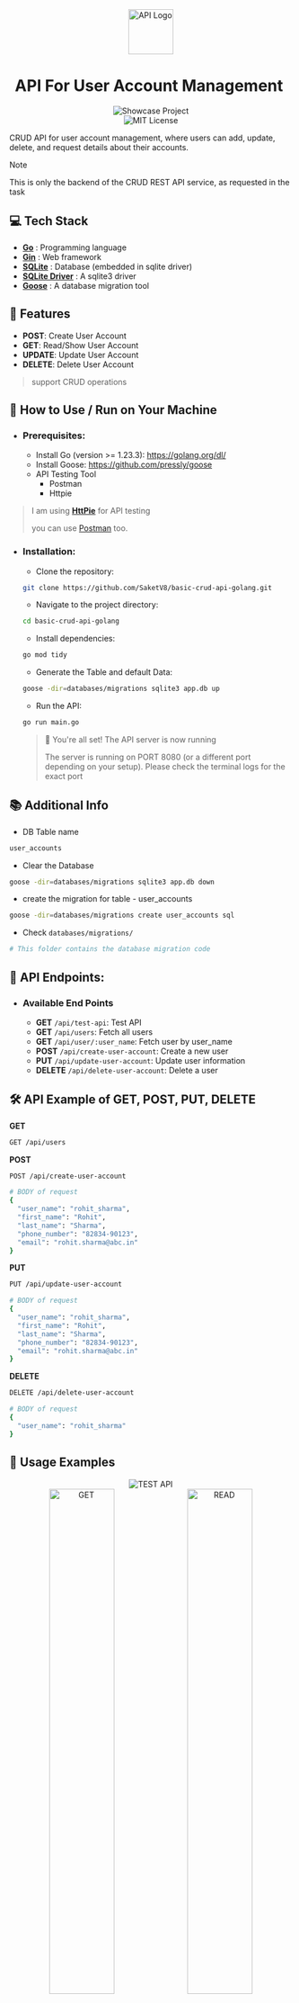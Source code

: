 <div align="center">
  <img src="./images/api_logo.png" alt="API Logo" width="80" height="80"/>
</div>

<h1 align="center">API For User Account Management </h1>

<div align="center">
<img src="https://img.shields.io/badge/Showcase%20Project%20-for%20GeeksforGeeks%20ABESEC-87ed95?style=for-the-badge" alt="Showcase Project">
<br>
<img src="https://img.shields.io/badge/License-MIT-ed8796.svg?style=for-the-badge" alt="MIT License">
</div>

CRUD API for user account management, where users can add, update, delete, and request details about their accounts.

> [!NOTE]
>
> This is only the backend of the CRUD REST API service, as requested in the task

## :computer: Tech Stack
- [**Go**](https://go.dev/) : Programming language
- [**Gin**](https://github.com/gin-gonic/gin) : Web framework
- [**SQLite**]() : Database (embedded in sqlite driver)
- [**SQLite Driver**](https://github.com/mattn/go-sqlite3) : A sqlite3 driver
- [**Goose**](https://github.com/pressly/goose) : A database migration tool

## :star2: Features
- **POST**: Create User Account
- **GET**: Read/Show User Account
- **UPDATE**: Update User Account
- **DELETE**: Delete User Account

> support CRUD operations


## :book: How to Use / Run on Your Machine

- ### Prerequisites:
    - Install Go (version >= 1.23.3): https://golang.org/dl/
    - Install Goose: https://github.com/pressly/goose
    - API Testing Tool
      - Postman
      - Httpie

> I am using [**HttPie**](https://httpie.io/download) for API testing
>
> you can use [Postman](https://www.postman.com/downloads/) too.

- ### Installation:

    - Clone the repository:
    ```sh
    git clone https://github.com/SaketV8/basic-crud-api-golang.git
    ```
    
    - Navigate to the project directory:
    ```sh
    cd basic-crud-api-golang
    ```

    - Install dependencies:
    ```sh
    go mod tidy
    ```
    - Generate the Table and default Data:
    ```sh
    goose -dir=databases/migrations sqlite3 app.db up
    ```

    - Run the API:
    ```sh
    go run main.go
    ```
    > :rocket: You're all set! The API server is now running
    >
    > The server is running on PORT 8080 (or a different port depending on your setup).
    > Please check the terminal logs for the exact port

## :books: Additional Info
- DB Table name
```sh
user_accounts
```
- Clear the Database
```sh
goose -dir=databases/migrations sqlite3 app.db down
```
- create the migration for table - user_accounts 
```sh
goose -dir=databases/migrations create user_accounts sql
```
- Check `databases/migrations/`
```sh
# This folder contains the database migration code
```

## :electric_plug: API Endpoints:

- ### Available End Points
    - **GET** `/api/test-api`: Test API
    - **GET** `/api/users`: Fetch all users
    - **GET** `/api/user/:user_name`: Fetch user by user_name
    - **POST** `/api/create-user-account`: Create a new user
    - **PUT** `/api/update-user-account`: Update user information
    - **DELETE** `/api/delete-user-account`: Delete a user

## :hammer_and_wrench: API Example of GET, POST, PUT, DELETE

**GET**
```sh
GET /api/users
```

**POST**
```sh
POST /api/create-user-account

# BODY of request
{
  "user_name": "rohit_sharma",
  "first_name": "Rohit",
  "last_name": "Sharma",
  "phone_number": "82834-90123",
  "email": "rohit.sharma@abc.in"
}
```

**PUT**
```sh
PUT /api/update-user-account

# BODY of request
{
  "user_name": "rohit_sharma",
  "first_name": "Rohit",
  "last_name": "Sharma",
  "phone_number": "82834-90123",
  "email": "rohit.sharma@abc.in"
}
```

**DELETE**
```sh
DELETE /api/delete-user-account

# BODY of request
{
  "user_name": "rohit_sharma"
}
```

## :jigsaw: Usage Examples

<div align="center">
    <img src="./images/rest-api-test.png" alt="TEST API">
</div>

<div align="center">
    <img src="./images/rest-api-get-all.png" alt="GET" style="width: 48%;">
    <img src="./images/rest-api-create.png" alt="READ" style="width: 48%;">
</div>

<div align="center">
    <img src="./images/rest-api-update.png" alt="PUT" style="width: 48%;">
    <img src="./images/rest-api-delete.png" alt="DELETE" style="width: 48%;">
</div>


## :seedling: Todo / Future Improvements
- [x] Show All User Account
- [x] Show User Account by UserName
- [x] Add User Account
- [x] Delete User Account
- [x] Update User Account
- [ ] Optimize the code and use best practice (in progress)
- [ ] Code Refactoring
- [ ] Add Auth
- [ ] Usequery param to return only few rows of data


## :compass: About
This project was created as a task for the backend department recruitment process at ABES GeeksforGeeks

![Selection Status](https://img.shields.io/badge/Selection%20Status%20-SELECTED-22c55e?style=for-the-badge)

<!-- <img src="https://img.shields.io/badge/Selection%20Status%20-PENDING-daed87?style=for-the-badge" alt="Showcase Project"> -->

![About Author](https://img.shields.io/badge/Created%20by-%20Saket%20Maurya-f5a97f?style=for-the-badge)

## :label: Attribution

API icon created by Freepik - [Flaticon](https://www.flaticon.com/free-icons/api)

--- 

### License

```
MIT License

Copyright (c) 2024 Saket Maurya

Permission is hereby granted, free of charge, to any person obtaining a copy
of this software and associated documentation files (the "Software"), to deal
in the Software without restriction, including without limitation the rights
to use, copy, modify, merge, publish, distribute, sublicense, and/or sell
copies of the Software, and to permit persons to whom the Software is
furnished to do so, subject to the following conditions:

The above copyright notice and this permission notice shall be included in all
copies or substantial portions of the Software.

THE SOFTWARE IS PROVIDED "AS IS", WITHOUT WARRANTY OF ANY KIND, EXPRESS OR
IMPLIED, INCLUDING BUT NOT LIMITED TO THE WARRANTIES OF MERCHANTABILITY,
FITNESS FOR A PARTICULAR PURPOSE AND NONINFRINGEMENT. IN NO EVENT SHALL THE
AUTHORS OR COPYRIGHT HOLDERS BE LIABLE FOR ANY CLAIM, DAMAGES OR OTHER
LIABILITY, WHETHER IN AN ACTION OF CONTRACT, TORT OR OTHERWISE, ARISING FROM,
OUT OF OR IN CONNECTION WITH THE SOFTWARE OR THE USE OR OTHER DEALINGS IN THE
SOFTWARE.
```